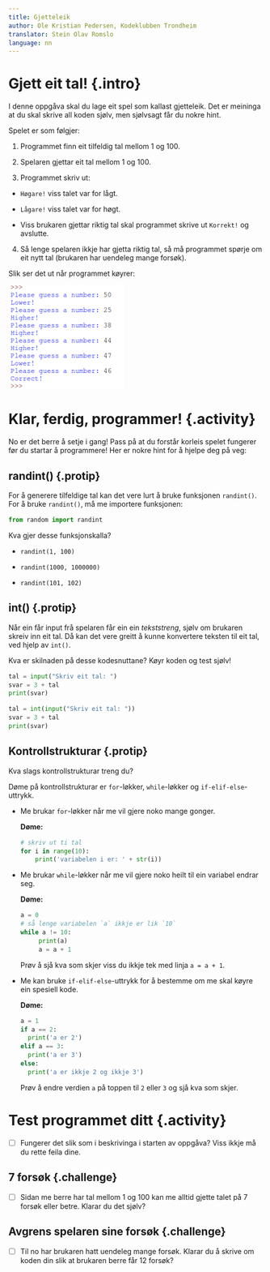 ```yaml
---
title: Gjetteleik
author: Ole Kristian Pedersen, Kodeklubben Trondheim
translator: Stein Olav Romslo
language: nn
---
```



# Gjett eit tal! {.intro}

I denne oppgåva skal du lage eit spel som kallast gjetteleik. Det er meininga at
du skal skrive all koden sjølv, men sjølvsagt får du nokre hint.

Spelet er som følgjer:

1. Programmet finn eit tilfeldig tal mellom 1 og 100.

2. Spelaren gjettar eit tal mellom 1 og 100.

3. Programmet skriv ut:

  - `Høgare!` viss talet var for lågt.

  - `Lågare!` viss talet var for høgt.

  - Viss brukaren gjettar riktig tal skal programmet skrive ut `Korrekt!` og
    avslutte.

4. Så lenge spelaren ikkje har gjetta riktig tal, så må programmet spørje om eit
  nytt tal (brukaren har uendeleg mange forsøk).

Slik ser det ut når programmet køyrer:

![Illustrasjon av eit ferdig gjetteleik-spel](python_guessing_game.png)


# Klar, ferdig, programmer! {.activity}

No er det berre å setje i gang! Pass på at du forstår korleis spelet fungerer
før du startar å programmere! Her er nokre hint for å hjelpe deg på veg:

## randint() {.protip}

For å generere tilfeldige tal kan det vere lurt å bruke funksjonen `randint()`.
For å bruke `randint()`, må me importere funksjonen:

```python
from random import randint
```

Kva gjer desse funksjonskalla?

* `randint(1, 100)`

* `randint(1000, 1000000)`

* `randint(101, 102)`

## int() {.protip}

Når ein får input frå spelaren får ein ein *tekststreng*, sjølv om brukaren
skreiv inn eit tal. Då kan det vere greitt å kunne konvertere teksten til eit
tal, ved hjelp av `int()`.

Kva er skilnaden på desse kodesnuttane? Køyr koden og test sjølv!

```python
tal = input("Skriv eit tal: ")
svar = 3 + tal
print(svar)
```

```python
tal = int(input("Skriv eit tal: "))
svar = 3 + tal
print(svar)
```

## Kontrollstrukturar {.protip}

Kva slags kontrollstrukturar treng du?

Døme på kontrollstrukturar er `for`-løkker, `while`-løkker og
`if-elif-else`-uttrykk.

- Me brukar `for`-løkker når me vil gjere noko mange gonger.

  __Døme:__

  ```python
  # skriv ut ti tal
  for i in range(10):
      print('variabelen i er: ' + str(i))
  ```

- Me brukar `while`-løkker når me vil gjere noko heilt til ein variabel endrar
  seg.

  __Døme:__

  ```python
  a = 0
  # så lenge variabelen `a` ikkje er lik `10`
  while a != 10:
       print(a)
       a = a + 1
  ```

  Prøv å sjå kva som skjer viss du ikkje tek med linja `a = a + 1`.

- Me kan bruke `if-elif-else`-uttrykk for å bestemme om me skal køyre ein
  spesiell kode.

  __Døme:__

  ```python
  a = 1
  if a == 2:
    print('a er 2')
  elif a == 3:
    print('a er 3')
  else:
    print('a er ikkje 2 og ikkje 3')
  ```

  Prøv å endre verdien `a` på toppen til `2` eller `3` og sjå kva som skjer.


# Test programmet ditt {.activity}

- [ ] Fungerer det slik som i beskrivinga i starten av oppgåva? Viss ikkje må du
  rette feila dine.

## 7 forsøk {.challenge}

- [ ] Sidan me berre har tal mellom 1 og 100 kan me alltid gjette talet på 7
  forsøk eller betre. Klarar du det sjølv?

## Avgrens spelaren sine forsøk {.challenge}

- [ ] Til no har brukaren hatt uendeleg mange forsøk. Klarar du å skrive om
  koden din slik at brukaren berre får 12 forsøk?
